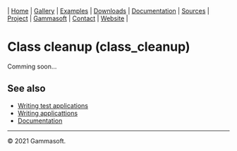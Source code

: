 | [Home](home.md) | [Gallery](gallery.md) | [Examples](examples.md) | [Downloads](downloads.md) | [Documentation](documentation.md) | [Sources](https://github.com/gammasoft71/xtd) | [Project](https://sourceforge.net/projects/xtdpro/) | [Gammasoft](gammasoft.md)  | [Contact](contact.md) | [Website](https://gammasoft71.wixsite.com/xtdpro) |

# Class cleanup (class_cleanup)

Comming soon...

## See also

* [Writing test applications](writing_test_applications.md)
* [Writing applicattions](writing_applications.md)
* [Documentation](documentation.md)

______________________________________________________________________________________________

© 2021 Gammasoft.
